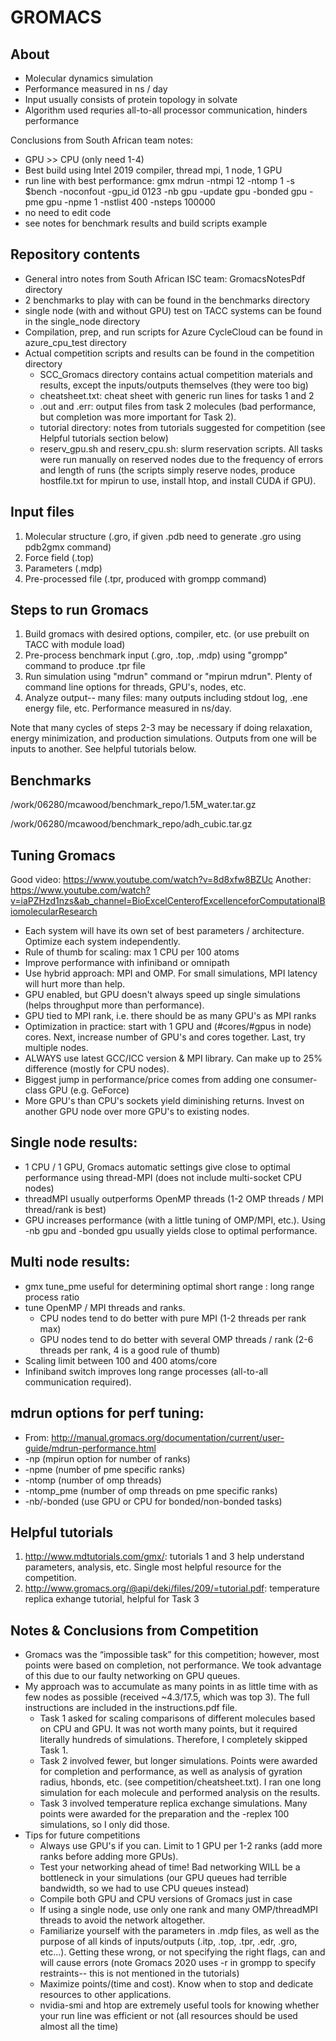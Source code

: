 # GROMACS

## About
- Molecular dynamics simulation
- Performance measured in ns / day
- Input usually consists of protein topology in solvate
- Algorithm used requries all-to-all processor communication, hinders performance

Conclusions from South African team notes:
- GPU >> CPU (only need 1-4)
- Best build using Intel 2019 compiler, thread mpi, 1 node, 1 GPU
- run line with best performance: gmx mdrun -ntmpi 12 -ntomp 1 -s $bench -noconfout -gpu_id 0123   -nb gpu -update gpu  -bonded gpu -pme gpu -npme 1 -nstlist 400 -nsteps 100000
- no need to edit code
- see notes for benchmark results and build scripts example

## Repository contents
- General intro notes from South African ISC team: GromacsNotesPdf directory
- 2 benchmarks to play with can be found in the benchmarks directory
- single node (with and without GPU) test on TACC systems can be found in the single_node directory
- Compilation, prep, and run scripts for Azure CycleCloud can be found in azure_cpu_test directory
- Actual competition scripts and results can be found in the competition directory
  - SCC_Gromacs directory contains actual competition materials and results, except the inputs/outputs themselves (they were too big)
  - cheatsheet.txt: cheat sheet with generic run lines for tasks 1 and 2
  - .out and .err: output files from task 2 molecules (bad performance, but completion was more important for Task 2).
  - tutorial directory: notes from tutorials suggested for competition (see Helpful tutorials section below)
  - reserv_gpu.sh and reserv_cpu.sh: slurm reservation scripts. All tasks were run manually on reserved nodes due to the frequency of errors and length of runs (the scripts simply reserve nodes, produce hostfile.txt for mpirun to use, install htop, and install CUDA if GPU).

## Input files
1. Molecular structure (.gro, if given .pdb need to generate .gro using pdb2gmx command)
2. Force field (.top)
3. Parameters (.mdp)
4. Pre-processed file (.tpr, produced with grompp command)

## Steps to run Gromacs
1. Build gromacs with desired options, compiler, etc. (or use prebuilt on TACC with module load)
2. Pre-process benchmark input (.gro, .top, .mdp) using "grompp" command to produce .tpr file
3. Run simulation using "mdrun" command or "mpirun mdrun". Plenty of command line options for threads, GPU's, nodes, etc.
4. Analyze output-- many files: many outputs including stdout log, .ene energy file, etc. Performance measured in ns/day.

Note that many cycles of steps 2-3 may be necessary if doing relaxation, energy minimization, and production simulations. Outputs from one will be inputs to another. See helpful tutorials below.

## Benchmarks
/work/06280/mcawood/benchmark_repo/1.5M_water.tar.gz

/work/06280/mcawood/benchmark_repo/adh_cubic.tar.gz

## Tuning Gromacs
Good video: https://www.youtube.com/watch?v=8d8xfw8BZUc
Another: https://www.youtube.com/watch?v=iaPZHzd1nzs&ab_channel=BioExcelCenterofExcellenceforComputationalBiomolecularResearch
- Each system will have its own set of best parameters / architecture. Optimize each system independently.
- Rule of thumb for scaling: max 1 CPU per 100 atoms
- Improve performance with infiniband or omnipath
- Use hybrid approach: MPI and OMP. For small simulations, MPI latency will hurt more than help.
- GPU enabled, but GPU doesn't always speed up single simulations (helps throughput more than performance).
- GPU tied to MPI rank, i.e. there should be as many GPU's as MPI ranks
- Optimization in practice: start with 1 GPU and (#cores/#gpus in node) cores. Next, increase number of GPU's and cores together. Last, try multiple nodes.
- ALWAYS use latest GCC/ICC version & MPI library. Can make up to 25% difference (mostly for CPU nodes).
- Biggest jump in performance/price comes from adding one consumer-class GPU (e.g. GeForce)
- More GPU's than CPU's sockets yield diminishing returns. Invest on another GPU node over more GPU's to existing nodes.

## Single node results:
- 1 CPU / 1 GPU, Gromacs automatic settings give close to optimal performance using thread-MPI (does not include multi-socket CPU nodes)
- threadMPI usually outperforms OpenMP threads (1-2 OMP threads / MPI thread/rank is best)
- GPU increases performance (with a little tuning of OMP/MPI, etc.). Using -nb gpu and -bonded gpu usually yields close to optimal performance.

## Multi node results:
- gmx tune_pme useful for determining optimal short range : long range process ratio
- tune OpenMP / MPI threads and ranks.
  - CPU nodes tend to do better with pure MPI (1-2 threads per rank max)
  - GPU nodes tend to do better with several OMP threads / rank (2-6 threads per rank, 4 is a good rule of thumb)
- Scaling limit between 100 and 400 atoms/core
- Infiniband switch improves long range processes (all-to-all communication required).

## mdrun options for perf tuning:
- From: http://manual.gromacs.org/documentation/current/user-guide/mdrun-performance.html
- -np (mpirun option for number of ranks)
- -npme (number of pme specific ranks)
- -ntomp (number of omp threads)
- -ntomp_pme (number of omp threads on pme specific ranks)
- -nb/-bonded (use GPU or CPU for bonded/non-bonded tasks)

## Helpful tutorials
1. http://www.mdtutorials.com/gmx/: tutorials 1 and 3 help understand parameters, analysis, etc. Single most helpful resource for the competition.
2. http://www.gromacs.org/@api/deki/files/209/=tutorial.pdf: temperature replica exhange tutorial, helpful for Task 3

## Notes & Conclusions from Competition
- Gromacs was the “impossible task” for this competition; however, most points were based on completion, not performance. We took advantage of this due to our faulty networking on GPU queues.
- My approach was to accumulate as many points in as little time with as few nodes as possible (received ~4.3/17.5, which was top 3). The full instructions are included in the instructions.pdf file.
  - Task 1 asked for scaling comparisons of different molecules based on CPU and GPU. It was not worth many points, but it required literally hundreds of simulations. Therefore, I completely skipped Task 1.
  - Task 2 involved fewer, but longer simulations. Points were awarded for completion and performance, as well as analysis of gyration radius, hbonds, etc. (see competition/cheatsheet.txt). I ran one long simulation for each molecule and performed analysis on the results.
  - Task 3 involved temperature replica exchange simulations. Many points were awarded for the preparation and the -replex 100 simulations, so I only did those.
- Tips for future competitions
  - Always use GPU's if you can. Limit to 1 GPU per 1-2 ranks (add more ranks before adding more GPUs).
  - Test your networking ahead of time! Bad networking WILL be a bottleneck in your simulations (our GPU queues had terrible bandwidth, so we had to use CPU queues instead)
  - Compile both GPU and CPU versions of Gromacs just in case
  - If using a single node, use only one rank and many OMP/threadMPI threads to avoid the network altogether.
  - Familiarize yourself with the parameters in .mdp files, as well as the purpose of all kinds of inputs/outputs (.itp, .top, .tpr, .edr, .gro, etc...). Getting these wrong, or not specifying the right flags, can and will cause errors (note Gromacs 2020 uses -r in grompp to specify restraints-- this is not mentioned in the tutorials)
  - Maximize points/(time and cost). Know when to stop and dedicate resources to other applications.
  - nvidia-smi and htop are extremely useful tools for knowing whether your run line was efficient or not (all resources should be used almost all the time)
